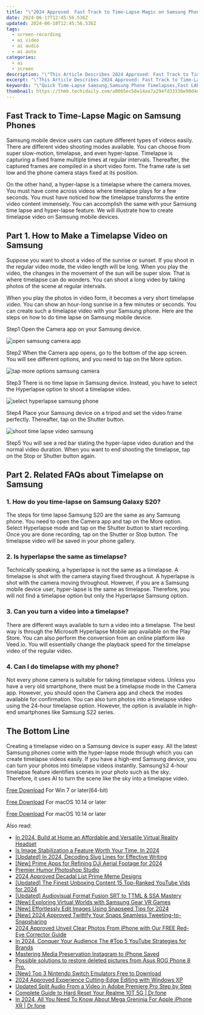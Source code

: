 ```yaml
---
title: "\"2024 Approved  Fast Track to Time-Lapse Magic on Samsung Phones\""
date: 2024-06-17T12:45:56.536Z
updated: 2024-06-18T12:45:56.536Z
tags: 
  - screen-recording
  - ai video
  - ai audio
  - ai auto
categories: 
  - ai
  - screen
description: "\"This Article Describes 2024 Approved: Fast Track to Time-Lapse Magic on Samsung Phones\""
excerpt: "\"This Article Describes 2024 Approved: Fast Track to Time-Lapse Magic on Samsung Phones\""
keywords: "\"Quick Time-Lapse Samsung,Samsung Phone Timelapses,Fast LAPSSE MAGIC Samsung,Time-Lapse Samsung Photo,Magic Time-Lapse Samsung,Speedy Time-Lapse Cam,Samsung Time-Lapse Trick\""
thumbnail: https://thmb.techidaily.com/a0065ec58e14aa7a294fd33338e90d4d15fa577ac0b3dd7d4dd7c6264c50f140.jpg
---
```


## Fast Track to Time-Lapse Magic on Samsung Phones

Samsung mobile device users can capture different types of videos easily. There are different video shooting modes available. You can choose from super slow-motion, timelapse, and even hyper-lapse. Timelapse is capturing a fixed frame multiple times at regular intervals. Thereafter, the captured frames are compiled in a short video form. The frame rate is set low and the phone camera stays fixed at its position.

On the other hand, a hyper-lapse is a timelapse where the camera moves. You must have come across videos where timelapse plays for a few seconds. You must have noticed how the timelapse transforms the entire video content immensely. You can accomplish the same with your Samsung time lapse and hyper-lapse feature. We will illustrate how to create timelapse video on Samsung mobile devices.

## Part 1\. How to Make a Timelapse Video on Samsung

Suppose you want to shoot a video of the sunrise or sunset. If you shoot in the regular video mode, the video length will be long. When you play the video, the changes in the movement of the sun will be super slow. That is where timelapse can do wonders. You can shoot a long video by taking photos of the scene at regular intervals.

When you play the photos in video form, it becomes a very short timelapse video. You can show an hour-long sunrise in a few minutes or seconds. You can create such a timelapse video with your Samsung phone. Here are the steps on how to do time lapse on Samsung mobile device.

Step1 Open the Camera app on your Samsung device.

![open samsung camera app](https://images.wondershare.com/filmora/article-images/2022/11/open-samsung-camera-app.jpg)

Step2 When the Camera app opens, go to the bottom of the app screen. You will see different options, and you need to tap on the More option.

![tap more options samsung camera](https://images.wondershare.com/filmora/article-images/2022/11/tap-more-options-samsung-camera.jpg)

Step3 There is no time lapse in Samsung device. Instead, you have to select the Hyperlapse option to shoot a timelapse video.

![select hyperlapse samsung phone](https://images.wondershare.com/filmora/article-images/2022/11/select-hyperlapse-samsung-phone.jpg)

Step4 Place your Samsung device on a tripod and set the video frame perfectly. Thereafter, tap on the Shutter button.

![shoot time lapse video samsung](https://images.wondershare.com/filmora/article-images/2022/11/shoot-time-lapse-video-samsung.jpg)

Step5 You will see a red bar stating the hyper-lapse video duration and the normal video duration. When you want to end shooting the timelapse, tap on the Stop or Shutter button again.

## Part 2\. Related FAQs about Timelapse on Samsung

### 1\. How do you time-lapse on Samsung Galaxy S20?

The steps for time lapse Samsung S20 are the same as any Samsung phone. You need to open the Camera app and tap on the More option. Select Hyperlapse mode and tap on the Shutter button to start recording. Once you are done recording, tap on the Shutter or Stop button. The timelapse video will be saved in your phone gallery.

### 2\. Is hyperlapse the same as timelapse?

Technically speaking, a hyperlapse is not the same as a timelapse. A timelapse is shot with the camera staying fixed throughout. A hyperlapse is shot with the camera moving throughout. However, if you are a Samsung mobile device user, hyper-lapse is the same as timelapse. Therefore, you will not find a timelapse option but only the Hyperlapse Samsung option.

### 3\. Can you turn a video into a timelapse?

There are different ways available to turn a video into a timelapse. The best way is through the Microsoft Hyperlapse Mobile app available on the Play Store. You can also perform the conversion from an online platform like Veed.io. You will essentially change the playback speed for the timelapse video of the regular video.

### 4\. Can I do timelapse with my phone?

Not every phone camera is suitable for taking timelapse videos. Unless you have a very old smartphone, there must be a timelapse mode in the Camera app. However, you should open the Camera app and check the modes available for confirmation. You can also turn photos into a timelapse video using the 24-hour timelapse option. However, the option is available in high-end smartphones like Samsung S22 series.

## The Bottom Line

Creating a timelapse video on a Samsung device is super easy. All the latest Samsung phones come with the hyper-lapse mode through which you can create timelapse videos easily. If you have a high-end Samsung device, you can turn your photos into timelapse videos instantly. Samsung’s2 4-hour timelapse feature identifies scenes in your photo such as the sky. Therefore, it uses AI to turn the scene like the sky into a timelapse video.

[Free Download](https://tools.techidaily.com/wondershare/filmora/download/) For Win 7 or later(64-bit)

[Free Download](https://tools.techidaily.com/wondershare/filmora/download/) For macOS 10.14 or later

[Free Download](https://tools.techidaily.com/wondershare/filmora/download/) For macOS 10.14 or later

<ins class="adsbygoogle"
     style="display:block"
     data-ad-format="autorelaxed"
     data-ad-client="ca-pub-7571918770474297"
     data-ad-slot="1223367746"></ins>

<ins class="adsbygoogle"
     style="display:block"
     data-ad-format="autorelaxed"
     data-ad-client="ca-pub-7571918770474297"
     data-ad-slot="1223367746"></ins>



<ins class="adsbygoogle"
     style="display:block"
     data-ad-client="ca-pub-7571918770474297"
     data-ad-slot="8358498916"
     data-ad-format="auto"
     data-full-width-responsive="true"></ins>


<span class="atpl-alsoreadstyle">Also read:</span>
<div><ul>
<li><a href="https://fox-cloud.techidaily.com/in-2024-build-at-home-an-affordable-and-versatile-virtual-reality-headset/"><u>In 2024, Build at Home an Affordable and Versatile Virtual Reality Headset</u></a></li>
<li><a href="https://fox-cloud.techidaily.com/is-image-stabilization-a-feature-worth-your-time-in-2024/"><u>Is Image Stabilization a Feature Worth Your Time, In 2024</u></a></li>
<li><a href="https://fox-cloud.techidaily.com/updated-in-2024-decoding-slug-lines-for-effective-writing/"><u>[Updated] In 2024, Decoding Slug Lines for Effective Writing</u></a></li>
<li><a href="https://fox-cloud.techidaily.com/new-prime-apps-for-refining-dji-aerial-footage-for-2024/"><u>[New] Prime Apps for Refining DJi Aerial Footage for 2024</u></a></li>
<li><a href="https://fox-cloud.techidaily.com/premier-humor-photoshop-studio/"><u>Premier Humor Photoshop Studio</u></a></li>
<li><a href="https://fox-cloud.techidaily.com/2024-approved-decadal-list-prime-meme-designs/"><u>2024 Approved  Decadal List  Prime Meme Designs</u></a></li>
<li><a href="https://fox-cloud.techidaily.com/updated-the-finest-unboxing-content-15-top-ranked-youtube-vids-for-2024/"><u>[Updated] The Finest Unboxing Content  15 Top-Ranked YouTube Vids for 2024</u></a></li>
<li><a href="https://fox-cloud.techidaily.com/updated-audiovisual-format-fusion-srt-to-ttml-and-ssa-mastery/"><u>[Updated] Audiovisual Format Fusion  SRT to TTML & SSA Mastery</u></a></li>
<li><a href="https://fox-cloud.techidaily.com/new-exploring-virtual-worlds-with-samsung-gear-vr-games/"><u>[New] Exploring Virtual Worlds with Samsung Gear VR Games</u></a></li>
<li><a href="https://fox-cloud.techidaily.com/new-effortlessly-edit-images-using-snapseed-tips-for-2024/"><u>[New] Effortlessly Edit Images Using Snapseed Tips for 2024</u></a></li>
<li><a href="https://twitter-videos.techidaily.com/new-2024-approved-twittify-your-snaps-seamless-tweeting-to-snapsharing/"><u>[New] 2024 Approved  Twittify Your Snaps  Seamless Tweeting-to-Snapsharing</u></a></li>
<li><a href="https://some-skills.techidaily.com/2024-approved-unveil-clear-photos-from-iphone-with-our-free-red-eye-corrector-guide/"><u>2024 Approved  Unveil Clear Photos From iPhone with Our FREE Red-Eye Corrector Guide</u></a></li>
<li><a href="https://youtube-videos.techidaily.com/in-2024-conquer-your-audience-the-top-5-youtube-strategies-for-brands/"><u>In 2024, Conquer Your Audience  The #Top 5 YouTube Strategies for Brands</u></a></li>
<li><a href="https://instagram-video-recordings.techidaily.com/mastering-media-preservation-instagram-to-iphone-saved/"><u>Mastering Media Preservation  Instagram to iPhone Saved</u></a></li>
<li><a href="https://review-topics.techidaily.com/possible-solutions-to-restore-deleted-pictures-from-asus-rog-phone-8-pro-by-fonelab-android-recover-pictures/"><u>Possible solutions to restore deleted pictures from Asus ROG Phone 8 Pro.</u></a></li>
<li><a href="https://screen-mirroring-recording.techidaily.com/new-top-3-nintendo-switch-emulators-free-to-download/"><u>[New] Top 3 Nintendo Switch Emulators Free to Download</u></a></li>
<li><a href="https://some-knowledge.techidaily.com/2024-approved-experience-cutting-edge-editing-with-windows-xp/"><u>2024 Approved  Experience Cutting-Edge Editing with Windows XP</u></a></li>
<li><a href="https://ai-editing-video.techidaily.com/updated-split-audio-from-a-video-in-adobe-premiere-pro-step-by-step/"><u>Updated Split Audio From a Video in Adobe Premiere Pro Step by Step</u></a></li>
<li><a href="https://techidaily.com/complete-guide-to-hard-reset-your-realme-10t-5g-drfone-by-drfone-reset-android-reset-android/"><u>Complete Guide to Hard Reset Your Realme 10T 5G | Dr.fone</u></a></li>
<li><a href="https://ios-pokemon-go.techidaily.com/in-2024-all-you-need-to-know-about-mega-greninja-for-apple-iphone-xr-drfone-by-drfone-virtual-ios/"><u>In 2024, All You Need To Know About Mega Greninja For Apple iPhone XR | Dr.fone</u></a></li>
</ul></div>
